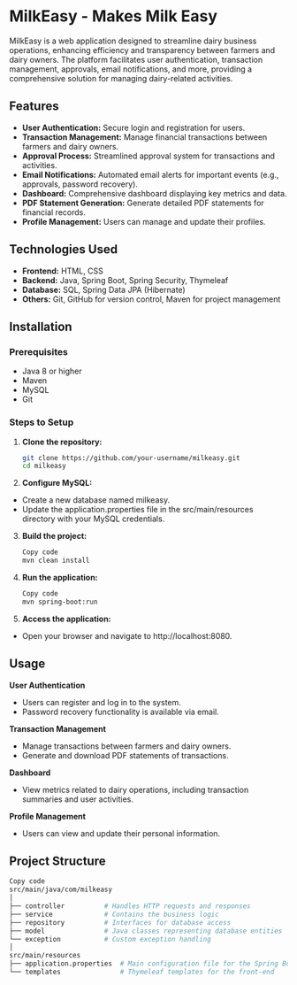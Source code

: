 # MilkEasy - Makes Milk Easy

MilkEasy is a web application designed to streamline dairy business operations, enhancing efficiency and transparency between farmers and dairy owners. The platform facilitates user authentication, transaction management, approvals, email notifications, and more, providing a comprehensive solution for managing dairy-related activities.

## Features

- **User Authentication:** Secure login and registration for users.
- **Transaction Management:** Manage financial transactions between farmers and dairy owners.
- **Approval Process:** Streamlined approval system for transactions and activities.
- **Email Notifications:** Automated email alerts for important events (e.g., approvals, password recovery).
- **Dashboard:** Comprehensive dashboard displaying key metrics and data.
- **PDF Statement Generation:** Generate detailed PDF statements for financial records.
- **Profile Management:** Users can manage and update their profiles.

## Technologies Used

- **Frontend:** HTML, CSS
- **Backend:** Java, Spring Boot, Spring Security, Thymeleaf
- **Database:** SQL, Spring Data JPA (Hibernate)
- **Others:** Git, GitHub for version control, Maven for project management

## Installation

### Prerequisites

- Java 8 or higher
- Maven
- MySQL
- Git

### Steps to Setup

1. **Clone the repository:**
   ```sh
   git clone https://github.com/your-username/milkeasy.git
   cd milkeasy
   
2. **Configure MySQL:**
- Create a new database named milkeasy.
- Update the application.properties file in the src/main/resources directory with your MySQL credentials.

3. **Build the project:**
   ```sh
   Copy code
   mvn clean install

4. **Run the application:**
   ```sh
   Copy code
   mvn spring-boot:run

5. **Access the application:**

- Open your browser and navigate to http://localhost:8080.

## Usage
**User Authentication**
- Users can register and log in to the system.
- Password recovery functionality is available via email.
  
**Transaction Management**
- Manage transactions between farmers and dairy owners.
- Generate and download PDF statements of transactions.
  
**Dashboard**
- View metrics related to dairy operations, including transaction summaries and user activities.
  
**Profile Management**
- Users can view and update their personal information.

## Project Structure
   ```bash
   Copy code
   src/main/java/com/milkeasy
│
├── controller          # Handles HTTP requests and responses
├── service             # Contains the business logic
├── repository          # Interfaces for database access
├── model               # Java classes representing database entities
└── exception           # Custom exception handling
│
src/main/resources
├── application.properties  # Main configuration file for the Spring Boot application
└── templates               # Thymeleaf templates for the front-end
